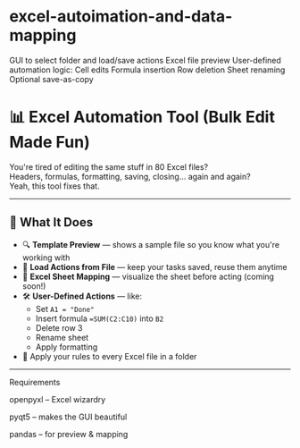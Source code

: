 # excel-autoimation-and-data-mapping
GUI to select folder and load/save actions  Excel file preview  User-defined automation logic:  Cell edits  Formula insertion  Row deletion  Sheet renaming  Optional save-as-copy

# 📊 Excel Automation Tool (Bulk Edit Made Fun)

You're tired of editing the same stuff in 80 Excel files?  
Headers, formulas, formatting, saving, closing… again and again?  
Yeah, this tool fixes that.

---

## 🧠 What It Does

- 🔍 **Template Preview** — shows a sample file so you know what you're working with
- 🧾 **Load Actions from File** — keep your tasks saved, reuse them anytime
- 🧭 **Excel Sheet Mapping** — visualize the sheet before acting (coming soon!)
- 🛠️ **User-Defined Actions** — like:
  - Set `A1 = "Done"`
  - Insert formula `=SUM(C2:C10)` into `B2`
  - Delete row 3
  - Rename sheet
  - Apply formatting
- 📁 Apply your rules to every Excel file in a folder

---
Requirements


openpyxl – Excel wizardry

pyqt5 – makes the GUI beautiful

pandas – for preview & mapping





